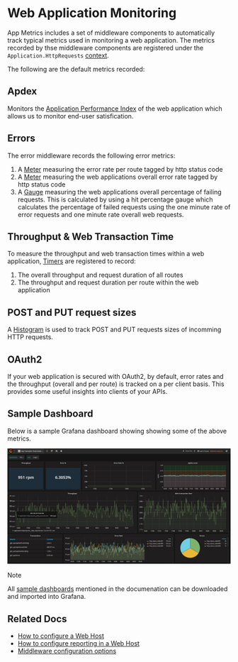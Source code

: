 # Web Application Monitoring

App Metrics includes a set of middleware components to automatically track typical metrics used in monitoring a web application. The metrics recorded by thse middleware components are registered under the `Application.HttpRequests` [context](../fundamentals/organizing-metrics.md).

The following are the default metrics recorded:

## Apdex

Monitors the [Application Performance Index](../metric-types/apdex.md) of the web application which allows us to monitor end-user satisfication.

## Errors

The error middleware records the following error metrics:

1. A [Meter](../metric-types/meters.md) measuring the error rate per route tagged by http status code
2. A [Meter](../metric-types/meters.md) measuring the web applications overall error rate tagged by http status code
3. A [Gauge](../metric-types/gauges.md) measuring the web applications overall percentage of failing requests. This is calculated by using a hit percentage gauge which calculates the percentage of failed requests using the one minute rate of error requests and one minute rate overall web requests.

## Throughput & Web Transaction Time

To measure the throughput and web transaction times within a web application, [Timers](../metric-types/timers.md) are registered to record:

1. The overall throughput and request duration of all routes
2. The throughput and request duration per route within the web application

## POST and PUT request sizes

A [Histogram](../metric-types/histograms.md) is used to track POST and PUT requests sizes of incomming HTTP requests.

## OAuth2

If your web application is secured with OAuth2, by default, error rates and the throughput (overall and per route) is tracked on a per client basis. This provides some useful insights into clients of your APIs.

## Sample Dashboard

Below is a sample Grafana dashboard showing showing some of the above metrics.

<img alt="grafana demo" src="../../images/web_host_grafana.png" />

> [!NOTE]
> All [sample dashboards](https://github.com/alhardy/AppMetrics.Samples/tree/master/grafana_dashboards) mentioned in the documenation can be downloaded and imported into Grafana.

## Related Docs

- [How to configure a Web Host](../intro.md#configuring-a-web-host)
- [How to configure reporting in a Web Host](../reporting/index.md#run-reporting-in-a-web-host)
- [Middleware configuration options](../fundamentals/middleware-configuration.md)